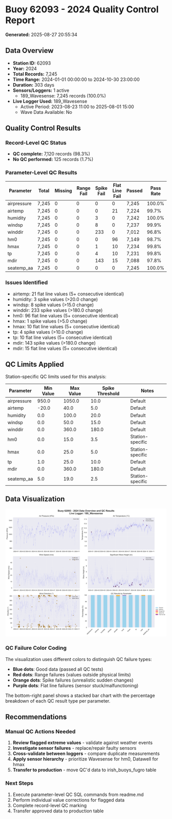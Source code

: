 # Buoy 62093 - 2024 Quality Control Report

**Generated:** 2025-08-27 20:55:34

## Data Overview

- **Station ID:** 62093
- **Year:** 2024
- **Total Records:** 7,245
- **Time Range:** 2024-01-01 00:00:00 to 2024-10-30 23:00:00
- **Duration:** 303 days
- **Sensors/Loggers:** 1 active
  - 189_Wavesense: 7,245 records (100.0%)
- **Live Logger Used:** 189_Wavesense
  - Active Period: 2023-08-23 11:00 to 2025-08-01 15:00
  - Wave Data Available: No

## Quality Control Results

### Record-Level QC Status

- **QC complete:** 7,120 records (98.3%)
- **No QC performed:** 125 records (1.7%)

### Parameter-Level QC Results

| Parameter | Total | Missing | Range Fail | Spike Fail | Flat Line Fail | Passed | Pass Rate |
|-----------|--------|---------|------------|------------|----------------|--------|-----------|
| airpressure | 7,245 | 0 | 0 | 0 | 0 | 7,245 | 100.0% |
| airtemp | 7,245 | 0 | 0 | 0 | 21 | 7,224 | 99.7% |
| humidity | 7,245 | 0 | 0 | 3 | 0 | 7,242 | 100.0% |
| windsp | 7,245 | 0 | 0 | 8 | 0 | 7,237 | 99.9% |
| winddir | 7,245 | 0 | 0 | 233 | 0 | 7,012 | 96.8% |
| hm0 | 7,245 | 0 | 0 | 0 | 96 | 7,149 | 98.7% |
| hmax | 7,245 | 0 | 0 | 1 | 10 | 7,234 | 99.8% |
| tp | 7,245 | 0 | 0 | 4 | 10 | 7,231 | 99.8% |
| mdir | 7,245 | 0 | 0 | 143 | 15 | 7,088 | 97.8% |
| seatemp_aa | 7,245 | 0 | 0 | 0 | 0 | 7,245 | 100.0% |

### Issues Identified

- airtemp: 21 flat line values (5+ consecutive identical)
- humidity: 3 spike values (>20.0 change)
- windsp: 8 spike values (>15.0 change)
- winddir: 233 spike values (>180.0 change)
- hm0: 96 flat line values (5+ consecutive identical)
- hmax: 1 spike values (>5.0 change)
- hmax: 10 flat line values (5+ consecutive identical)
- tp: 4 spike values (>10.0 change)
- tp: 10 flat line values (5+ consecutive identical)
- mdir: 143 spike values (>180.0 change)
- mdir: 15 flat line values (5+ consecutive identical)

## QC Limits Applied

Station-specific QC limits used for this analysis:

| Parameter | Min Value | Max Value | Spike Threshold | Notes |
|-----------|-----------|-----------|-----------------|-------|
| airpressure | 950.0 | 1050.0 | 10.0 | Default |
| airtemp | -20.0 | 40.0 | 5.0 | Default |
| humidity | 0.0 | 100.0 | 20.0 | Default |
| windsp | 0.0 | 50.0 | 15.0 | Default |
| winddir | 0.0 | 360.0 | 180.0 | Default |
| hm0 | 0.0 | 15.0 | 3.5 | Station-specific |
| hmax | 0.0 | 25.0 | 5.0 | Station-specific |
| tp | 1.0 | 25.0 | 10.0 | Default |
| mdir | 0.0 | 360.0 | 180.0 | Default |
| seatemp_aa | 5.0 | 19.0 | 2.5 | Station-specific |

## Data Visualization

![QC Overview](buoy_62093_2024_qc_overview.png)

### QC Failure Color Coding

The visualization uses different colors to distinguish QC failure types:

- **Blue dots**: Good data (passed all QC tests)
- **Red dots**: Range failures (values outside physical limits)
- **Orange dots**: Spike failures (unrealistic sudden changes)
- **Purple dots**: Flat line failures (sensor stuck/malfunctioning)

The bottom-right panel shows a stacked bar chart with the percentage breakdown of each QC result type per parameter.

## Recommendations

### Manual QC Actions Needed

1. **Review flagged extreme values** - validate against weather events
2. **Investigate sensor failures** - replace/repair faulty sensors
3. **Cross-validate between loggers** - compare duplicate measurements
4. **Apply sensor hierarchy** - prioritize Wavesense for hm0, Datawell for hmax
5. **Transfer to production** - move QC'd data to irish_buoys_fugro table

### Next Steps

1. Execute parameter-level QC SQL commands from readme.md
2. Perform individual value corrections for flagged data
3. Complete record-level QC marking
4. Transfer approved data to production table

